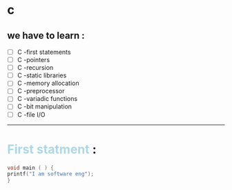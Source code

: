 # c 

## we have to learn : 

 - [ ] C -first statements 
 - [ ] C -pointers
 - [ ] C -recursion
 - [ ] C -static libraries
 - [ ] C -memory allocation
 - [ ] C -preprocessor
 - [ ] C -variadic functions
 - [ ] C -bit manipulation 
 - [ ] C -file I/O

------------------------------------
# <span style='color : lightblue'>First statment</span> :

````c
void main ( ) {
printf("I am software eng");
}
````
